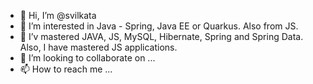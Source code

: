 - 👋 Hi, I’m @svilkata
- 👀 I’m interested in Java - Spring, Java EE or Quarkus. Also from JS. 
- 🌱 I’v mastered JAVA, JS, MySQL, Hibernate, Spring and Spring Data. Also, I have mastered JS applications.
- 💞️ I’m looking to collaborate on ...
- 📫 How to reach me ...
